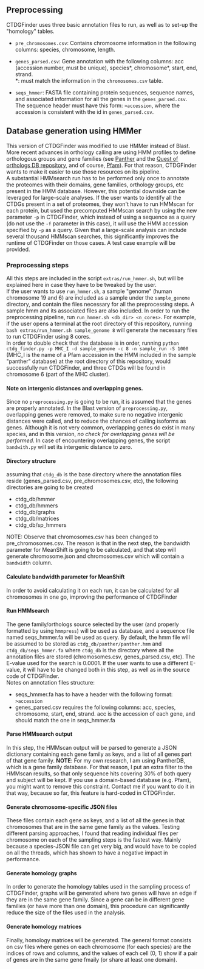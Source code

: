 ## Preprocessing
CTDGFinder uses three basic annotation files to run, as well as to set-up the "homology" tables. 

* `pre_chromosomes.csv`: Contains chromosome information in the following columns: species, chromosome, length.

* `genes_parsed.csv`: Gene annotation with the following columns: acc (accession number, must be unique), species\*, chromosome\*, start, end, strand.  
\*: must match the information in the `chromosomes.csv` table.

* `seqs_hmmer`: FASTA file containing protein sequences, sequence names, and associated information for all the genes in the `genes_parsed.csv`. The sequence header must have this form: `>accession`, where the accession is consistent with the id in `genes_parsed.csv`.

## Database generation using HMMer

This version of CTDGFinder was modified to use HMMer instead of Blast. More recent advances in orthology calling are using HMM profiles to define orthologous groups and gene families (see [Panther](http://pantherdb.org/) and the [Quest of orthologs DB repository](https://questfororthologs.org/orthology_databases), and of course, [Pfam](https://pfam.xfam.org/)). For that reason, CTDGFinder wants to make it easier to use those resources on its pipeline.  
A substantial HMMsearch run has to be performed only once to annotate the proteomes with their domains, gene families, orthology groups, etc present in the HMM database. However, this potential downside can be leveraged for large-scale analyses. If the user wants to identify all the CTDGs present in a set of proteomes, they won't have to run HMMscan for each protein, but used the precomputed HMMscan search by using the new parameter `-p` in CTDGFinder, which instead of using a sequence as a query (do not use the `-f` parameter in this case), it will use the HMM accession specified by `-p` as a query. Given that a large-scale analysis can include several thousand HMMscan searches, this significantly improves the runtime of CTDGFinder on those cases. A test case example will be provided.  

### Preprocessing steps
All this steps are included in the script `extras/run_hmmer.sh`, but will be explained here in case they have to be tweaked by the user.  
If the user wants to use `run_hmmer.sh`, a sample "genome" (human chromosome 19 and 6) are included as a sample under the `sample_genome` directory, and contain the files necessary for all the preprocessing steps. A sample hmm and its associated files are also included. In order to run the preprocessing pipeline, run `run_hmmer.sh <db_dir> <n_cores>`. For example, if the user opens a terminal at the root directory of this repository, running `bash extras/run_hmmer.sh sample_genome 8` will generate the necessary files to run CTDGFinder using 8 cores.  
In order to double check that the database is in order, running `python ctdg_finder.py -p MHC_I -d sample_genome -c 8 -n sample_run -S 1000` (MHC_I is the name of a Pfam accession in the HMM included in the sample "panther" database) at the root directory of this repository, would successfully run CTDGFinder, and three CTDGs will be found in chromosome 6 (part of the MHC cluster).

#### Note on intergenic distances and overlapping genes.  
Since no `preprocessing.py` is going to be run, it is assumed that the genes are properly annotated. In the Blast version of `preprocessing.py`, overlapping genes were removed, to make sure no negative intergenic distances were called, and to reduce the chances of calling isoforms as genes. Although it is not very common, overlapping genes do exist in many species, and in this version, *no check for overlapping genes will be performed*. In case of encountering overlapping genes, the script `bandwith.py` will set its intergenic distance to zero.  

#### Directory structure
assuming that `ctdg_db` is the base directory where the annotation files reside (genes_parsed.csv, pre_chromosomes.csv, etc), the following directories are going to be created
* ctdg_db/hmmer
* ctdg_db/hmmers
* ctdg_db/graphs
* ctdg_db/matrices  
* ctdg_db/sp_hmmers

NOTE: Observe that chromosomes.csv has been changed to pre_chromosomes.csv. The reason is that in the next step, the bandwidth parameter for MeanShift is going to be calculated, and that step will generate chromosome.json and chromosomes.csv which will contain a `bandwidth` column.  

#### Calculate bandwidth parameter for MeanShift  
In order to avoid calculating it on each run, it can be calculated for all chromosomes in one go, improving the performance of CTDGFinder

#### Run HMMsearch  
The gene family/orthologs source selected by the user (and properly formatted by using `hmmpress`) will be used as database, and a sequence file named seqs_hmmer.fa will be used as query. By default, the hmm file will be assumed to be stored as `ctdg_db/panther/panther.hmm` and `ctdg_db/seqs_hmmer.fa` where `ctdg_db` is the directory where all the annotation files are stored (chromosomes.csv, genes_parsed.csv, etc). The E-value used for the search is 0.0001. If the user wants to use a different E-value, it will have to be changed both in this step, as well as in the source code of CTDGFinder.  
Notes on annotation files structure:
* seqs_hmmer.fa has to have a header with the following format: `>accession`
* genes_parsed.csv requires the following columns: acc, species, chromosome, start, end, strand. acc is the accession of each gene, and should match the one in seqs_hmmer.fa

#### Parse HMMsearch output  
In this step, the HMMscan output will be parsed to generate a JSON dictionary containing each gene family as keys, and a list of all genes part of that gene family. **NOTE**: For my own research, I am using PantherDB, which is a gene family database. For that reason, I put an extra filter to the HMMscan results, so that only sequence hits covering 30% of both query and subject will be kept. If you use a domain-based database (e.g. Pfam), you might want to remove this constraint. Contact me if you want to do it in that way, because so far, this feature is hard-coded in CTDGFinder.

#### Generate chromosome-specific JSON files
These files contain each gene as keys, and a list of all the genes in that chromosomes that are in the same gene family as the values. Testing different parsing approaches, I found that reading individual files per chromosome on each of the sampling steps is the fastest way. Mainly because a species-JSON file can get very big, and would have to be copied on all the threads, which has shown to have a negative impact in performance.  

#### Generate homology graphs  
In order to generate the homology tables used in the sampling process of CTDGFinder, graphs will be generated where two genes will have an edge if they are in the same gene family. Since a gene can be in different gene families (or have more than one domain), this procedure can significantly reduce the size of the files used in the analysis.  

#### Generate homology matrices  
Finally, homology matrices will be generated. The general format consists on csv files where genes on each chromosome (for each species) are the indices of rows and columns, and the values of each cell (0, 1) show if a pair of genes are in the same gene fmaily (or share at least one domain).  



